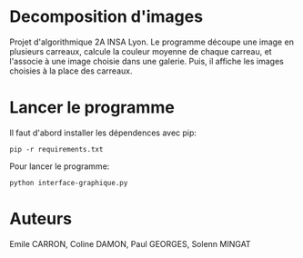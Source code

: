# Decomposition d'images
Projet d'algorithmique 2A INSA Lyon.
Le programme découpe une image en plusieurs carreaux, calcule la couleur
moyenne de chaque carreau, et l'associe à une image choisie dans une galerie.
Puis, il affiche les images choisies à la place des carreaux.

# Lancer le programme
Il faut d'abord installer les dépendences avec pip:
```
pip -r requirements.txt
```

Pour lancer le programme:
```
python interface-graphique.py
```

# Auteurs
Emile CARRON, Coline DAMON, Paul GEORGES, Solenn MINGAT
